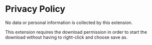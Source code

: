 # Privacy Policy

No data or personal information is collected by this extension.

This extension requires the download permission in order to start the download without having to right-click and choose
save as.
